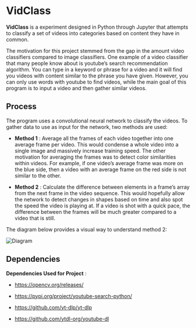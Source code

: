 # VidClass

**VidClass** is a experiment designed in Python through Jupyter that attempts to classify a set of videos into categories based on content they have in common.

The motivation for this project stemmed from the gap in the amount video classifiers compared to image classifiers.  One example of a video classifier that many people know about is youtube’s search recommendation algorithm.  You can type in a keyword or phrase for a video and it will find you videos with content similar to the phrase you have given.  However, you can only use words with youtube to find videos, while the main goal of this program is to input a video and then gather similar videos.

## Process

The program uses a convolutional neural network to classify the videos.  To gather data to use as input for the network, two methods are used:

- **Method 1** : Average all the frames of each video together into one average frame per video.  This would condense a whole video into a single image and massively increase training speed.  The other motivation for averaging the frames was to detect color similarities within videos.  For example, if one video’s average frame was more on the blue side, then a video with an average frame on the red side is not similar to the other.  

- **Method 2** : Calculate the difference between elements in a frame’s array from the next frame in the video sequence.  This would hopefully allow the network to detect changes in shapes based on time and also spot the speed the video is playing at.  If a video is shot with a quick pace, the difference between the frames will be much greater compared to a video that is still.  

The diagram below provides a visual way to understand method 2:

![Diagram](https://user-images.githubusercontent.com/54772966/169022253-53f2f16a-8ea5-4a9e-8c29-8afb0d5c3123.png)

## Dependencies

**Dependencies Used for Project** :

- https://opencv.org/releases/

- https://pypi.org/project/youtube-search-python/

- https://github.com/yt-dlp/yt-dlp

- https://github.com/ytdl-org/youtube-dl